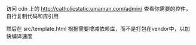 访问 cdn 上的 http://catholicstatic.umaman.com/admin/ 查看你需要的控件，自行复制代码和库引用

然后在 src/template.html 根据需要增减依赖库，而不是打包在vendor中，以加快编译速度
